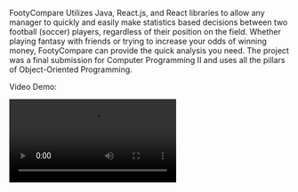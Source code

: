 FootyCompare Utilizes Java, React.js, and React libraries to allow any manager to quickly and easily make statistics based decisions between two football (soccer) players, regardless of their position on the field. Whether playing fantasy with friends or trying to increase your odds of winning money, FootyCompare can provide the quick analysis you need. The project was a final submission for Computer Programming II and uses all the pillars of Object-Oriented Programming.

Video Demo:

![](https://github.com/AsgharKazmi2005/FootyCompare/blob/main/Demo.mp4)
